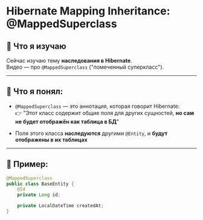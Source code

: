 
# Hibernate Mapping Inheritance: @MappedSuperclass

## 📘 Что я изучаю

Сейчас изучаю тему **наследования в Hibernate**.  
Видео — про `@MappedSuperclass` ("помеченный суперкласс").

---

## 🧠 Что я понял:

- `@MappedSuperclass` — это аннотация, которая говорит Hibernate:  
  👉 "Этот класс содержит общие поля для других сущностей, **но сам не будет отображён как таблица в БД**"

- Поля этого класса **наследуются** другими `@Entity`, и **будут отображены в их таблицах**

---

## 📌 Пример:

```java
@MappedSuperclass
public class BaseEntity {
    @Id
    private Long id;

    private LocalDateTime createdAt;
}
